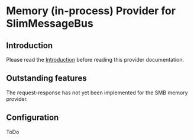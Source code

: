 # Memory (in-process) Provider for SlimMessageBus

## Introduction

Please read the [Introduction](intro.md) before reading this provider documentation.

## Outstanding features

The request-response has not yet been implemented for the SMB memory provider.

## Configuration

ToDo